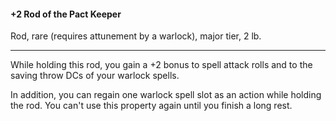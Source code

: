 #### +2 Rod of the Pact Keeper

Rod, rare (requires attunement by a warlock), major tier, 2 lb.

---

While holding this rod, you gain a +2 bonus to spell attack rolls and to the saving throw DCs of your warlock spells.

In addition, you can regain one warlock spell slot as an action while holding the rod. You can't use this property again until you finish a long rest.